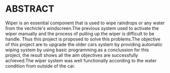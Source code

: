 # ABSTRACT 

Wiper is an essential component that is used to wipe raindrops or any water from the vechicle's windscreen.The previous system used to activate the wiper manually and the process of pulling up the wiper is difficult to be handle. Thus this project is proposed to solve this problems.The objective of this project are to upgrade the older cars system by providing automatic wiping system by using basic programming.as a conclussion for this project, the result shows all the aim objectives are successfully achieved.The wiper system was well functionally according to the water condition from outside of the car.
